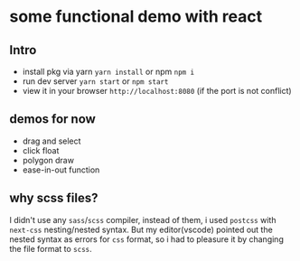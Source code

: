 # some functional demo with react

## Intro

- install pkg via yarn `yarn install` or npm `npm i`
- run dev server `yarn start` or `npm start`
- view it in your browser `http://localhost:8080` (if the port is not conflict)

## demos for now

- drag and select
- click float
- polygon draw
- ease-in-out function

## why scss files?

I didn't use any `sass`/`scss` compiler, instead of them, i used `postcss` with `next-css` nesting/nested syntax.
But my editor(vscode) pointed out the nested syntax as errors for `css` format, so i had to pleasure it by changing the file format to `scss`.